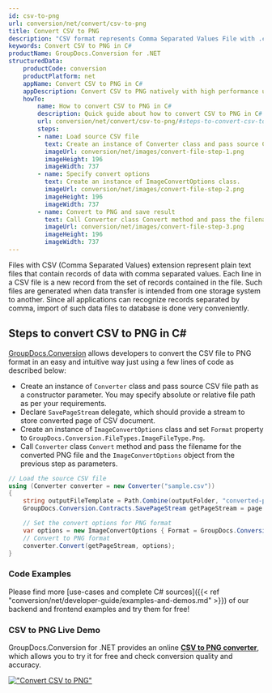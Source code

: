```yaml
---
id: csv-to-png
url: conversion/net/convert/csv-to-png
title: Convert CSV to PNG
description: "CSV format represents Comma Separated Values File with .csv extension. Learn how to convert CSV to PNG file programmatically in C# language using GroupDocs.Conversion for .NET library."
keywords: Convert CSV to PNG in C#
productName: GroupDocs.Conversion for .NET
structuredData:
    productCode: conversion
    productPlatform: net
    appName: Convert CSV to PNG in C#
    appDescription: Convert CSV to PNG natively with high performance using C# language and server side GroupDocs.Conversion for .NET APIs, without the use of any software like Microsoft or Open Office.
    howTo:
        name: How to convert CSV to PNG in C# 
        description: Quick guide about how to convert CSV to PNG in C# with high performance and accuracy.
        url: conversion/net/convert/csv-to-png/#steps-to-convert-csv-to-png-in-c
        steps:
        - name: Load source CSV file 
          text: Create an instance of Converter class and pass source CSV file path as a constructor parameter. You may specify absolute or relative file path as per your requirements. 
          imageUrl: conversion/net/images/convert-file-step-1.png
          imageHeight: 196
          imageWidth: 737
        - name: Specify convert options 
          text: Create an instance of ImageConvertOptions class.
          imageUrl: conversion/net/images/convert-file-step-2.png
          imageHeight: 196
          imageWidth: 737
        - name: Convert to PNG and save result 
          text: Call Converter class Convert method and pass the filename for the converted HTML file and the ImageConvertOptions object from the previous step as parameters.
          imageUrl: conversion/net/images/convert-file-step-3.png
          imageHeight: 196
          imageWidth: 737
---
```


Files with CSV (Comma Separated Values) extension represent plain text files that contain records of data with comma separated values. Each line in a CSV file is a new record from the set of records contained in the file. Such files are generated when data transfer is intended from one storage system to another. Since all applications can recognize records separated by comma, import of such data files to database is done very conveniently.

## Steps to convert CSV to PNG in C#

[GroupDocs.Conversion](https://products.groupdocs.com/conversion/net) allows developers to convert the CSV file to PNG format in an easy and intuitive way just using a few lines of code as described below:

* Create an instance of `Converter` class and pass source CSV file path as a constructor parameter. You may specify absolute or relative file path as per your requirements. 
* Declare `SavePageStream` delegate, which should provide a stream to store converted page of CSV document.
* Create an instance of `ImageConvertOptions` class and set `Format` property to `GroupDocs.Conversion.FileTypes.ImageFileType.Png`.
* Call `Converter` class `Convert` method and pass the filename for the converted PNG file and the `ImageConvertOptions` object from the previous step as parameters.

```csharp
// Load the source CSV file
using (Converter converter = new Converter("sample.csv"))
{
    string outputFileTemplate = Path.Combine(outputFolder, "converted-page-{0}.png");
    GroupDocs.Conversion.Contracts.SavePageStream getPageStream = page => new FileStream(string.Format(outputFileTemplate, page), FileMode.Create);

    // Set the convert options for PNG format
    var options = new ImageConvertOptions { Format = GroupDocs.Conversion.FileTypes.ImageFileType.Png };   
    // Convert to PNG format
    converter.Convert(getPageStream, options);
}
```

### Code Examples

Please find more [use-cases and complete C# sources]({{< ref "conversion/net/developer-guide/examples-and-demos.md" >}}) of our backend and frontend examples and try them for free!

### CSV to PNG Live Demo

GroupDocs.Conversion for .NET provides an online [**CSV to PNG converter**](https://products.groupdocs.app/conversion/csv-to-png), which allows you to try it for free and check conversion quality and accuracy.

[!["Convert CSV to PNG"](conversion/net/images/convert-to-png/convert-csv-to-png.png)](https://products.groupdocs.app/conversion/csv-to-png)